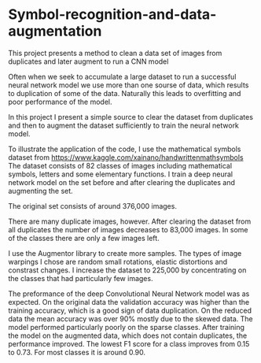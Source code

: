 # Symbol-recognition-and-data-augmentation
This project presents a method to clean a data set of images from duplicates and later augment to run a CNN model

Often when we seek to accumulate a large dataset to run a successful neural network model we use more than one sourse of data, which results to duplication of some of the data.
Naturally this leads to overfitting and poor performance of the model.

In this project I present a simple source to clear the dataset from duplicates and then to augment the dataset sufficiently to train the neural network model.

To illustrate the application of the code, I use the mathematical symbols dataset from https://www.kaggle.com/xainano/handwrittenmathsymbols
The dataset consists of 82 classes of images including mathematical symbols, letters and some elementary functions. I train a deep neural network model on the set before and after 
clearing the duplicates and augmenting the set.

The original set consists of around 376,000 images.

There are many duplicate images, however. After clearing the dataset from all duplicates the number of images decreases to 83,000 images. In some of the classes there are only
a few images left.

I use the Augmentor library to create more samples. The types of image warpings I chose are random small rotations, elastic distortions and constrast changes.
I increase the dataset to 225,000 by concentrating on the classes that had particularly few images.

The preformance of the deep Convolutional Neural Network model was as expected. On the original data the validation accuracy was higher than the training accuracy, which is a good
sign of data duplication. On the reduced data the mean accuracy was over 90% mostly due to the skewed data. The model performed particularly poorly on the sparse classes.
After training the model on the augmented data, which does not contain duplicates, the performance improved. The lowest F1 score for a class improves from 0.15 to 0.73.
For most classes it is around 0.90.  



